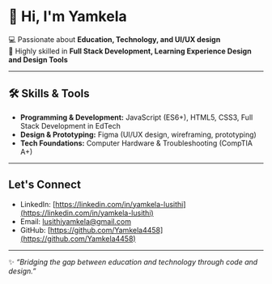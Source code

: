 # 👋 Hi, I'm Yamkela  

💻 Passionate about **Education, Technology, and UI/UX design**  
🌱 Highly skilled in **Full Stack Development, Learning Experience Design and Design Tools**  

---

## 🛠️ Skills & Tools
- **Programming & Development:** JavaScript (ES6+), HTML5, CSS3, Full Stack Development in EdTech 
- **Design & Prototyping:** Figma (UI/UX design, wireframing, prototyping)  
- **Tech Foundations:** Computer Hardware & Troubleshooting (CompTIA A+)  

---

##  Let's Connect
- LinkedIn: [https://linkedin.com/in/yamkela-lusithi](https://linkedin.com/in/yamkela-lusithi)  
- Email: [lusithiyamkela@gmail.com](lusithiyamkela@gmail.com)  
- GitHub: [https://github.com/Yamkela4458](https://github.com/Yamkela4458)  

---

✨ *“Bridging the gap between education and technology through code and design.”*  
 
